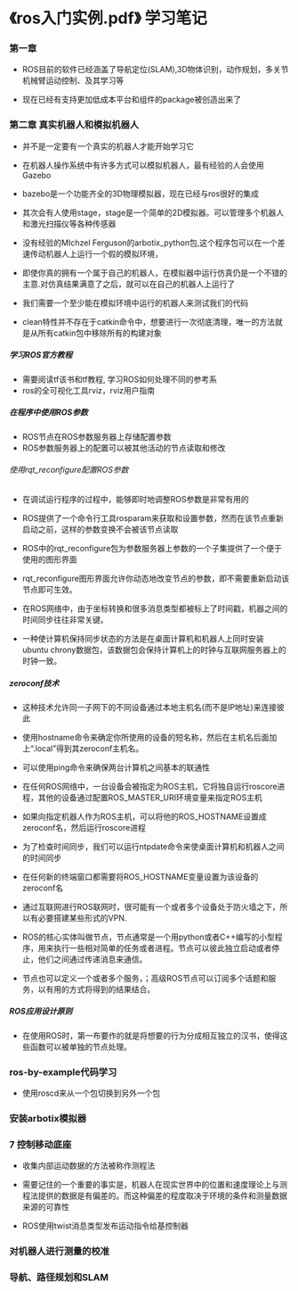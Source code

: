 # 《ros入门实例.pdf》 学习笔记

### 第一章

* ROS目前的软件已经涵盖了导航定位(SLAM),3D物体识别，动作规划，多关节机械臂运动控制、及其学习等

* 现在已经有支持更加低成本平台和组件的package被创造出来了

### 第二章 真实机器人和模拟机器人

* 并不是一定要有一个真实的机器人才能开始学习它
* 在机器人操作系统中有许多方式可以模拟机器人，最有经验的人会使用Gazebo
* bazebo是一个功能齐全的3D物理模拟器，现在已经与ros很好的集成
* 其次会有人使用stage，stage是一个简单的2D模拟器。可以管理多个机器人和激光扫描仪等各种传感器
* 没有经验的MIchzel Ferguson的arbotix_python包,这个程序包可以在一个差速传动机器人上运行一个假的模拟环境，
* 即使你真的拥有一个属于自己的机器人，在模拟器中运行仿真仍是一个不错的主意.对仿真结果满意了之后，就可以在自己的机器人上运行了

* 我们需要一个至少能在模拟环境中运行的机器人来测试我们的代码
* clean特性并不存在于catkin命令中，想要进行一次彻底清理，唯一的方法就是从所有catkin包中移除所有的构建对象

##### 学习ROS官方教程

* 需要阅读tf该书和tf教程, 学习ROS如何处理不同的参考系
* ros的全可视化工具rviz，rviz用户指南

##### 在程序中使用ROS参数

* ROS节点在ROS参数服务器上存储配置参数
* ROS参数服务器上的配置可以被其他活动的节点读取和修改

###### 使用rqt_reconfigure配置ROS参数

* 在调试运行程序的过程中，能够即时地调整ROS参数是非常有用的
* ROS提供了一个命令行工具rosparam来获取和设置参数，然而在该节点重新启动之前，这样的参数变换不会被该节点读取
* ROS中的rqt_reconfigure包为参数服务器上参数的一个子集提供了一个便于使用的图形界面
* rqt_reconfigure图形界面允许你动态地改变节点的参数，即不需要重新启动该节点即可生效。

* 在ROS网络中，由于坐标转换和很多消息类型都被标上了时间戳，机器之间的时间同步往往非常关键。
* 一种使计算机保持同步状态的方法是在桌面计算机和机器人上同时安装ubuntu chrony数据包，该数据包会保持计算机上的时钟与互联网服务器上的时钟一致。

##### zeroconf技术

* 这种技术允许同一子网下的不同设备通过本地主机名(而不是IP地址)来连接彼此
* 使用hostname命令来确定你所使用的设备的短名称，然后在主机名后面加上“.local”得到其zeroconf主机名。
* 可以使用ping命令来确保两台计算机之间基本的联通性
* 在任何ROS网络中，一台设备会被指定为ROS主机，它将独自运行roscore进程，其他的设备通过配置ROS_MASTER_URI环境变量来指定ROS主机
* 如果向指定机器人作为ROS主机，可以将他的ROS_HOSTNAME设置成zeroconf名，然后运行roscore进程

* 为了检查时间同步，我们可以运行ntpdate命令来使桌面计算机和机器人之间的时间同步
* 在任何新的终端窗口都需要将ROS_HOSTNAME变量设置为该设备的zeroconf名
* 通过互联网进行ROS联网时，很可能有一个或者多个设备处于防火墙之下，所以有必要搭建某些形式的VPN.
* ROS的核心实体叫做节点，节点通常是一个用python或者C++编写的小型程序，用来执行一些相对简单的任务或者进程。节点可以彼此独立启动或者停止，他们之间通过传递消息来通信。

* 节点也可以定义一个或者多个服务，；高级ROS节点可以订阅多个话题和服务，以有用的方式将得到的结果结合。

##### ROS应用设计原则

* 在使用ROS时，第一布要作的就是将想要的行为分成相互独立的汉书，使得这些函数可以被单独的节点处理。
 
### ros-by-example代码学习

* 使用roscd来从一个包切换到另外一个包

### 安装arbotix模拟器

### 7 控制移动底座

* 收集内部运动数据的方法被称作测程法
* 需要记住的一个重要的事实是，机器人在现实世界中的位置和速度理论上与测程法提供的数据是有偏差的。而这种偏差的程度取决于环境的条件和测量数据来源的可靠性

* ROS使用twist消息类型发布运动指令给基控制器

### 对机器人进行测量的校准

### 导航、路径规划和SLAM